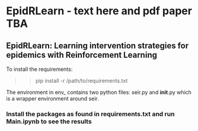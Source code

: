 # EpidRLearn - text here and pdf paper TBA
## EpidRLearn: Learning intervention strategies for epidemics with Reinforcement Learning


To install the requirements:
>> pip install -r /path/to/requirements.txt


The environment in env_ contains two python files: seir.py and __init__.py which is a wrapper environment around seir. 



### Install the packages as found in requirements.txt and run Main.ipynb to see the results